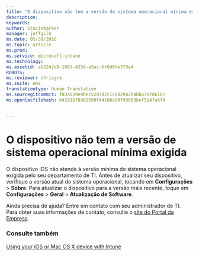 ```yaml
---
title: "O dispositivo não tem a versão de sistema operacional mínima exigida | Microsoft Intune"
description: 
keywords: 
author: Staciebarker
manager: jeffgilb
ms.date: 05/30/2016
ms.topic: article
ms.prod: 
ms.service: microsoft-intune
ms.technology: 
ms.assetid: ab3242d9-1063-4356-a3ac-6f0d8fe379e4
ROBOTS: 
ms.reviewer: chrisgre
ms.suite: ems
translationtype: Human Translation
ms.sourcegitcommit: f83a539e9bec5207d7c1c682942b4bb6797d616c
ms.openlocfilehash: b42d1b78961590f44100a90f99b53bef514fa6fd


---
```



# O dispositivo não tem a versão de sistema operacional mínima exigida

O dispositivo iOS não atende à versão mínima do sistema operacional exigida pelo seu departamento de TI.  Antes de atualizar seu dispositivo, verifique a versão atual do sistema operacional, tocando em **Configurações** &gt; **Sobre**. Para atualizar o dispositivo para a versão mais recente, toque em **Configurações** &gt; **Geral** &gt; **Atualização de Software**.

Ainda precisa de ajuda? Entre em contato com seu administrador de TI. Para obter suas informações de contato, consulte o [site do Portal da Empresa](http://portal.manage.microsoft.com).

### Consulte também
[Using your iOS or Mac OS X device with Intune](using-your-ios-or-mac-os-x-device-with-intune.md)


<!--HONumber=Jun16_HO4-->


